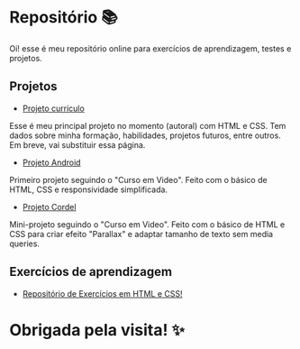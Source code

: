 <h1>Repositório 📚</h1> 

Oi! esse é meu repositório online para exercícios de aprendizagem, testes e projetos.

<h2>Projetos</h2>

- <a href="https://brunagafo.github.io/projeto-curriculo" alt="Link para Projeto currículo" target="_blank">Projeto currículo</a>

<p>Esse é meu principal projeto no momento (autoral) com HTML e CSS. Tem dados sobre minha formação, habilidades, projetos futuros, entre outros. Em breve, vai substituir essa página.</p>

- <a href="https://brunagafo.github.io/HTML-CSS/modulo2/desafios/d10/" alt="Link para Projeto Android" target="_blank">Projeto Android</a>

<p>Primeiro projeto seguindo o "Curso em Video". Feito com o básico de HTML, CSS e responsividade simplificada. </p>

- <a href="https://brunagafo.github.io/HTML-CSS/modulo3/desafios/d12/" alt="Link para Projeto Cordel" target="_blank">Projeto Cordel</a>

<p>Mini-projeto seguindo o "Curso em Video". Feito com o básico de HTML e CSS para criar efeito "Parallax" e adaptar tamanho de texto sem media queries. </p>

<h2>Exercícios de aprendizagem</h2>

- <a href="https://github.com/brunagafo/HTML-CSS" alt="Link para Repositório HTML-CSS" target="_blank">Repositório de Exercícios em HTML e CSS!</a> 
##
<h1>Obrigada pela visita! ✨</h1>
